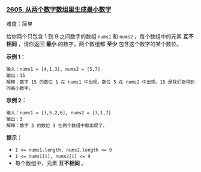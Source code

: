 ### [2605\. 从两个数字数组里生成最小数字](https://leetcode.cn/problems/form-smallest-number-from-two-digit-arrays/)

难度：简单

给你两个只包含 1 到 9 之间数字的数组 `nums1` 和 `nums2` ，每个数组中的元素 **互不相同** ，请你返回 **最小** 的数字，两个数组都 **至少** 包含这个数字的某个数位。

**示例 1：**

```
输入：nums1 = [4,1,3], nums2 = [5,7]
输出：15
解释：数字 15 的数位 1 在 nums1 中出现，数位 5 在 nums2 中出现。15 是我们能得到的最小数字。
```

**示例 2：**

```
输入：nums1 = [3,5,2,6], nums2 = [3,1,7]
输出：3
解释：数字 3 的数位 3 在两个数组中都出现了。
```

**提示：**

-   `1 <= nums1.length, nums2.length <= 9`
-   `1 <= nums1[i], nums2[i] <= 9`
-   每个数组中，元素 **互不相同** 。

